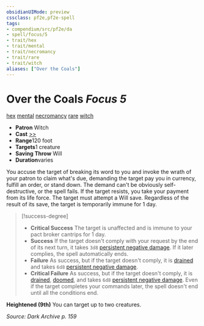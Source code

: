 ```yaml
---
obsidianUIMode: preview
cssclass: pf2e,pf2e-spell
tags:
- compendium/src/pf2e/da
- spell/focus/5
- trait/hex
- trait/mental
- trait/necromancy
- trait/rare
- trait/witch
aliases: ["Over the Coals"]
---
```

# Over the Coals *Focus 5*   
[hex](rules/traits/hex-apg.md "Hex Combat Trait")  [mental](rules/traits/mental.md "Mental Effect Trait")  [necromancy](rules/traits/necromancy.md "Necromancy School Trait")  [rare](rules/traits/rare.md "Rare Rarity Trait")  [witch](rules/traits/witch-apg.md "Witch Class Trait")  

- **Patron** Witch
- **Cast** [>>](rules/core-rulebook/chapter-9-playing-the-game.md#Actions "Two-Action") 
- **Range**120 foot
- **Targets**1 creature
- **Saving Throw** Will
- **Duration**varies

You accuse the target of breaking its word to you and invoke the wrath of your patron to claim what's due, demanding the target pay you in currency, fulfill an order, or stand down. The demand can't be obviously self-destructive, or the spell fails. If the target resists, you take your payment from its life force. The target must attempt a Will save. Regardless of the result of its save, the target is temporarily immune for 1 day.

> [!success-degree] 
> - **Critical Success** The target is unaffected and is immune to your pact broker cantrips for 1 day.
> - **Success** If the target doesn't comply with your request by the end of its next turn, it takes `3d8` [persistent negative damage](rules/conditions.md#Persistent%20Damage). If it later complies, the spell automatically ends.
> - **Failure** As success, but if the target doesn't comply, it is [drained](rules/conditions.md#Drained) and takes `6d8` [persistent negative damage](rules/conditions.md#Persistent%20Damage).
> - **Critical Failure** As success, but if the target doesn't comply, it is [drained](rules/conditions.md#Drained), [doomed](rules/conditions.md#Doomed), and takes `6d8` [persistent negative damage](rules/conditions.md#Persistent%20Damage). Even if the target completes your commands later, the spell doesn't end until all the conditions end.

**Heightened (9th)** You can target up to two creatures.

*Source: Dark Archive p. 159*